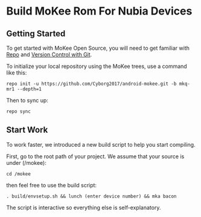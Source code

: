 Build MoKee Rom For Nubia Devices
===========
Getting Started
---------------

To get started with MoKee Open Source, you will need to get
familiar with [Repo](https://source.android.com/source/using-repo.html) and [Version Control with Git](https://source.android.com/source/version-control.html).

To initialize your local repository using the MoKee trees, use a command like this:

    repo init -u https://github.com/Cyborg2017/android-mokee.git -b mkq-mr1 --depth=1

Then to sync up:

    repo sync

Start Work
----------

To work faster, we introduced a new build script to help you start compiling.

First, go to the root path of your project. We assume that your source is under
(/mokee):

    cd /mokee

then feel free to use the build script:

    . build/envsetup.sh && lunch (enter device number) && mka bacon

The script is interactive so everything else is self-explanatory.

